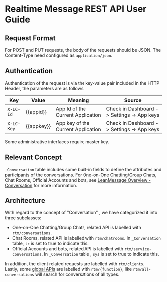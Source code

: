 # Realtime Message REST API User Guide

## Request Format

For POST and PUT requests, the body of the requests should be JSON. The Content-Type need configured as `application/json`.

## Authentication

Authentication of the request is via the key-value pair included in the HTTP Header, the parameters are as follows:

Key|Value|Meaning|Source
---|----|---|---
`X-LC-Id`|{{appid}}| App Id of the Current Application| Check in Dashboard -> Settings -> App keys
`X-LC-Key`|{{appkey}}|App key of the Current Application | Check in Dashboard -> Settings -> App keys

Some administrative interfaces require master key.

## Relevant Concept

`_Conversation` table includes some built-in fields to define the attributes and participants of the conversations. For One-on-One Chatting/Group Chats, Chat Rooms, Official Accounts and bots, see [LeanMessage Overview - Conversation](./realtime_v2.html#conversation) for more information.

## Architecture

With regard to the concept of "Conversation" , we have categorized it into three subclasses:

- One-on-One Chatting/Group Chats, related API is labelled with `rtm/conversations`.
- Chat Rooms, related API is labelled with `rtm/chatrooms`. In `_Conversation` table, `tr` is set to true to indicate this.
- Official Accounts and bots, related API is labelled with `rtm/service-conversations`. In `_Conversation` table , `sys` is set to true to indicate this.

In addition, the client related requests are labelled with `rtm/clients`.  
Lastly, some [global APIs](#Global_API) are labelled with `rtm/{function}`, like `rtm/all-conversations` will search for conversations of all types.
